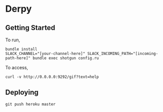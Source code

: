 # Derpy

## Getting Started

To run,

    bundle install
    SLACK_CHANNEL="[your-channel-here]" SLACK_INCOMING_PATH="[incoming-path-here]" bundle exec shotgun config.ru


To access,

    curl -v http://0.0.0.0:9292/gif?text=help



## Deploying

    git push heroku master
